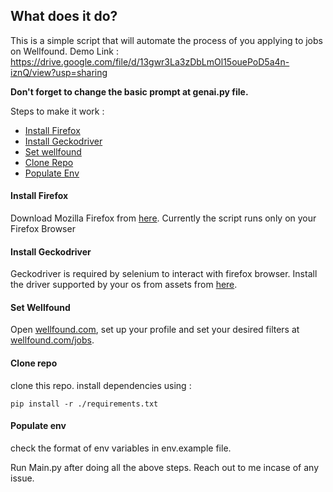 ## What does it do?
This is a simple script that will automate the process of you applying to jobs on Wellfound. 
Demo Link : https://drive.google.com/file/d/13gwr3La3zDbLmOl15ouePoD5a4n-iznQ/view?usp=sharing

**Don't forget to change the basic prompt at genai.py file.**

Steps to make it work : 
 - [Install Firefox](#install-firefox)
 - [Install Geckodriver](#install-geckodriver)
 - [Set wellfound](#set-wellfound)
 - [Clone Repo](#clone-repo)
 - [Populate Env](#populate-env)

#### Install Firefox
Download Mozilla Firefox from [here](https://www.mozilla.org/en-US/firefox/new/). Currently the script runs only on your Firefox Browser


#### Install Geckodriver
Geckodriver is required by selenium to interact with firefox browser.
Install the driver supported by your os from assets from [here](https://github.com/mozilla/geckodriver/releases).


#### Set Wellfound
Open [wellfound.com](https://wellfound.com), set up your profile and set your desired filters at [wellfound.com/jobs](https://wellfound.com/jobs).


#### Clone repo
clone this repo. install dependencies using : 
```
pip install -r ./requirements.txt
```


#### Populate env
check the format of env variables in env.example file.

Run Main.py after doing all the above steps. Reach out to me incase of any issue.
